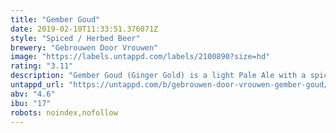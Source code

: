 ```yaml
---
title: "Gember Goud"
date: 2019-02-10T11:33:51.376071Z
style: "Spiced / Herbed Beer"
brewery: "Gebrouwen Door Vrouwen"
image: "https://labels.untappd.com/labels/2100890?size=hd"
rating: "3.11"
description: "Gember Goud (Ginger Gold) is a light Pale Ale with a spicy ginger twist. This is without a doubt an intense beer with a sparkling, fresh taste. Bling Bling!"
untappd_url: "https://untappd.com/b/gebrouwen-door-vrouwen-gember-goud/2100890"
abv: "4.6"
ibu: "17"
robots: noindex,nofollow
---
```

